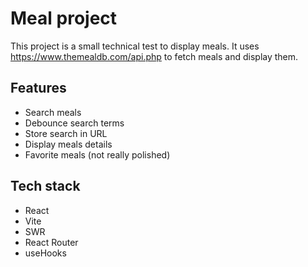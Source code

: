 # Meal project

This project is a small technical test to display meals. It uses https://www.themealdb.com/api.php to fetch meals and display them.

## Features

- Search meals
- Debounce search terms
- Store search in URL
- Display meals details
- Favorite meals (not really polished)

## Tech stack

- React
- Vite
- SWR
- React Router
- useHooks
